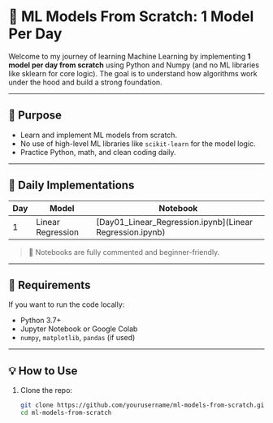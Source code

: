 # 📘 ML Models From Scratch: 1 Model Per Day

Welcome to my journey of learning Machine Learning by implementing **1 model per day from scratch** using Python and Numpy (and no ML libraries like sklearn for core logic). The goal is to understand how algorithms work under the hood and build a strong foundation.

---

## 🧠 Purpose

- Learn and implement ML models from scratch.
- No use of high-level ML libraries like `scikit-learn` for the model logic.
- Practice Python, math, and clean coding daily.

---

## 📅 Daily Implementations

| Day | Model | Notebook |
|-----|-------|----------|
| 1   | Linear Regression | [Day01_Linear_Regression.ipynb](Linear Regression.ipynb) |



> 📌 Notebooks are fully commented and beginner-friendly.

---

## 🔧 Requirements

If you want to run the code locally:

- Python 3.7+
- Jupyter Notebook or Google Colab
- `numpy`, `matplotlib`, `pandas` (if used)

---

## 💡 How to Use

1. Clone the repo:
   ```bash
   git clone https://github.com/yourusername/ml-models-from-scratch.git
   cd ml-models-from-scratch
